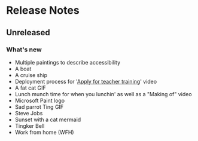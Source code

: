 # Release Notes

## Unreleased

### What's new

- Multiple paintings to describe accessibility
- A boat
- A cruise ship
- Deployment process for '[Apply for teacher training](https://github.com/DFE-Digital/apply-for-postgraduate-teacher-training)' video
- A fat cat GIF
- Lunch munch time for when you lunchin' as well as a "Making of" video
- Microsoft Paint logo
- Sad parrot Ting GIF
- Steve Jobs
- Sunset with a cat mermaid
- Tingker Bell
- Work from home (WFH)